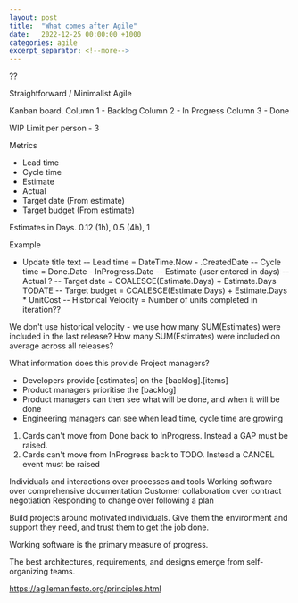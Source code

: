 ```yaml
---
layout: post
title:  "What comes after Agile"
date:   2022-12-25 00:00:00 +1000
categories: agile
excerpt_separator: <!--more-->
---
```


??

<!--more-->

Straightforward / Minimalist Agile

Kanban board.
Column 1 - Backlog
Column 2 - In Progress
Column 3 - Done

WIP Limit per person - 3

Metrics
- Lead time
- Cycle time
- Estimate
- Actual
- Target date (From estimate)
- Target budget (From estimate)

Estimates in Days. 0.12 (1h), 0.5 (4h), 1

Example
- Update title text
-- Lead time = DateTime.Now - .CreatedDate
-- Cycle time = Done.Date - InProgress.Date
-- Estimate (user entered in days)
-- Actual ?
-- Target date = COALESCE(Estimate.Days) + Estimate.Days TODATE
-- Target budget = COALESCE(Estimate.Days) + Estimate.Days * UnitCost
-- Historical Velocity = Number of units completed in iteration??

We don't use historical velocity - we use how many SUM(Estimates) were included in the last release? How many SUM(Estimates) were included on average across all releases?


What information does this provide Project managers?
- Developers provide [estimates] on the [backlog].[items]
- Product managers prioritise the [backlog]
- Product managers can then see what will be done, and when it will be done
- Engineering managers can see when lead time, cycle time are growing


1. Cards can't move from Done back to InProgress. Instead a GAP must be raised.
2. Cards can't move from InProgress back to TODO. Instead a CANCEL event must be raised

Individuals and interactions over processes and tools
Working software over comprehensive documentation
Customer collaboration over contract negotiation
Responding to change over following a plan

Build projects around motivated individuals.
Give them the environment and support they need,
and trust them to get the job done.

Working software is the primary measure of progress.

The best architectures, requirements, and designs
emerge from self-organizing teams.

https://agilemanifesto.org/principles.html
